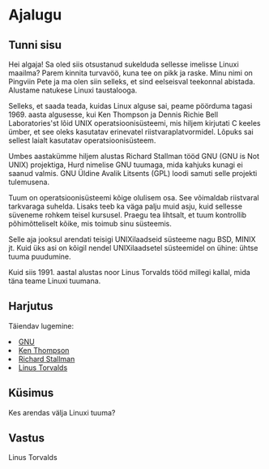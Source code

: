 ﻿# Ajalugu

## Tunni sisu

Hei algaja! Sa oled siis otsustanud sukelduda sellesse imelisse Linuxi maailma? Parem kinnita turvavöö, kuna tee on pikk ja raske. Minu nimi on Pingviin Pete ja ma olen siin selleks, et sind eelseisval teekonnal abistada. Alustame natukese Linuxi taustalooga.

Selleks, et saada teada, kuidas Linux alguse sai, peame pöörduma tagasi 1969. aasta algusesse, kui Ken Thompson ja Dennis Richie Bell Laboratories'st lõid UNIX operatsioonisüsteemi, mis hiljem kirjutati C keeles ümber, et see oleks kasutatav erinevatel riistvaraplatvormidel. Lõpuks sai sellest laialt kasutatav operatsioonisüsteem.

Umbes aastakümme hiljem alustas Richard Stallman tööd GNU (GNU is Not UNIX) projektiga, Hurd nimelise GNU tuumaga, mida kahjuks kunagi ei saanud valmis. GNU Üldine Avalik Litsents (GPL) loodi samuti selle projekti tulemusena.

Tuum on operatsioonisüsteemi kõige olulisem osa. See võimaldab riistvaral tarkvaraga suhelda. Lisaks teeb ka väga palju muid asju, kuid sellesse süveneme rohkem teisel kursusel. Praegu tea lihtsalt, et tuum kontrollib põhimõtteliselt kõike, mis toimub sinu süsteemis.

Selle aja jooksul arendati teisigi UNIXilaadseid süsteeme nagu BSD, MINIX jt. Kuid üks asi on kõigil nendel UNIXilaadsetel süsteemidel on ühine: ühtse tuuma puudumine.

Kuid siis 1991. aastal alustas noor Linus Torvalds tööd millegi kallal, mida täna teame Linuxi tuumana.

## Harjutus

Täiendav lugemine:
<li><a href='https://et.wikipedia.org/wiki/GNU'>GNU</a></li>
<li><a href='https://et.wikipedia.org/wiki/Ken_Thompson'>Ken Thompson</a></li>
<li><a href='https://et.wikipedia.org/wiki/Richard_Stallman'>Richard Stallman</a></li>
<li><a href='https://et.wikipedia.org/wiki/Linus_Torvalds'>Linus Torvalds</a></li>

## Küsimus

Kes arendas välja Linuxi tuuma?

## Vastus

Linus Torvalds

